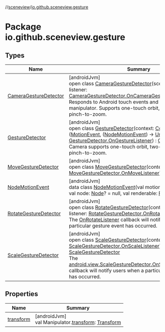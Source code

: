 //[sceneview](../../index.md)/[io.github.sceneview.gesture](index.md)

# Package io.github.sceneview.gesture

## Types

| Name | Summary |
|---|---|
| [CameraGestureDetector](-camera-gesture-detector/index.md) | [androidJvm]<br>open class [CameraGestureDetector](-camera-gesture-detector/index.md)(sceneView: [SceneView](../io.github.sceneview/-scene-view/index.md), listener: [CameraGestureDetector.OnCameraGestureListener](-camera-gesture-detector/-on-camera-gesture-listener/index.md))<br>Responds to Android touch events and manages a camera manipulator. Supports one-touch orbit, two-touch pan, and pinch-to-zoom. |
| [GestureDetector](-gesture-detector/index.md) | [androidJvm]<br>open class [GestureDetector](-gesture-detector/index.md)(context: [Context](https://developer.android.com/reference/kotlin/android/content/Context.html), pickNode: ([MotionEvent](https://developer.android.com/reference/kotlin/android/view/MotionEvent.html), ([NodeMotionEvent](-node-motion-event/index.md)) -&gt; [Unit](https://kotlinlang.org/api/latest/jvm/stdlib/kotlin/-unit/index.html)) -&gt; [Unit](https://kotlinlang.org/api/latest/jvm/stdlib/kotlin/-unit/index.html), listener: [GestureDetector.OnGestureListener](-gesture-detector/-on-gesture-listener/index.md)) : [GestureDetector](https://developer.android.com/reference/kotlin/android/view/GestureDetector.html)<br>Camera supports one-touch orbit, two-touch pan, and pinch-to-zoom. |
| [MoveGestureDetector](-move-gesture-detector/index.md) | [androidJvm]<br>open class [MoveGestureDetector](-move-gesture-detector/index.md)(context: [Context](https://developer.android.com/reference/kotlin/android/content/Context.html), listener: [MoveGestureDetector.OnMoveListener](-move-gesture-detector/-on-move-listener/index.md)) |
| [NodeMotionEvent](-node-motion-event/index.md) | [androidJvm]<br>data class [NodeMotionEvent](-node-motion-event/index.md)(val motionEvent: [MotionEvent](https://developer.android.com/reference/kotlin/android/view/MotionEvent.html), val node: [Node](../io.github.sceneview.node/-node/index.md)? = null, val renderable: [Renderable](../io.github.sceneview.renderable/index.md#286838466%2FClasslikes%2F-1571379623)? = null) |
| [RotateGestureDetector](-rotate-gesture-detector/index.md) | [androidJvm]<br>open class [RotateGestureDetector](-rotate-gesture-detector/index.md)(context: [Context](https://developer.android.com/reference/kotlin/android/content/Context.html), listener: [RotateGestureDetector.OnRotateListener](-rotate-gesture-detector/-on-rotate-listener/index.md))<br>The [OnRotateListener](-rotate-gesture-detector/-on-rotate-listener/index.md) callback will notify users when a particular gesture event has occurred. |
| [ScaleGestureDetector](-scale-gesture-detector/index.md) | [androidJvm]<br>open class [ScaleGestureDetector](-scale-gesture-detector/index.md)(context: [Context](https://developer.android.com/reference/kotlin/android/content/Context.html), listener: [ScaleGestureDetector.OnScaleListener](-scale-gesture-detector/-on-scale-listener/index.md)) : [ScaleGestureDetector](https://developer.android.com/reference/kotlin/android/view/ScaleGestureDetector.html)<br>The [android.view.ScaleGestureDetector.OnScaleGestureListener](https://developer.android.com/reference/kotlin/android/view/ScaleGestureDetector.OnScaleGestureListener.html) callback will notify users when a particular gesture event has occurred. |

## Properties

| Name | Summary |
|---|---|
| [transform](transform.md) | [androidJvm]<br>val Manipulator.[transform](transform.md): [Transform](../io.github.sceneview.math/index.md#1875660684%2FClasslikes%2F-1571379623) |
